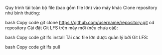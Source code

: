 Quy trình tải toàn bộ file (bao gồm file lớn) vào máy khác
Clone repository như bình thường:

bash
Copy code
git clone https://github.com/username/repository.git
cd repository
Cài đặt Git LFS trên máy mới (nếu chưa cài):

bash
Copy code
git lfs install
Tải các file lớn được quản lý bởi Git LFS:

bash
Copy code
git lfs pull

